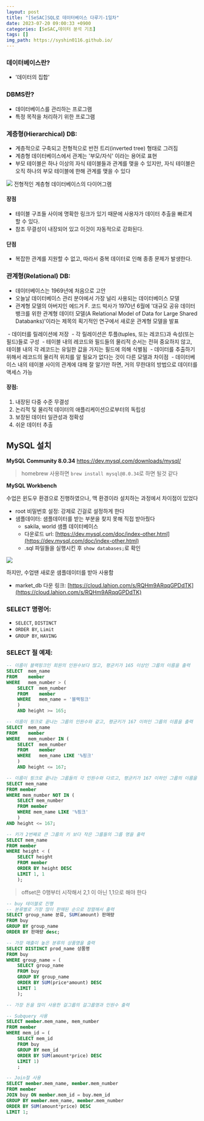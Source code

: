 ```yaml
---
layout: post
title: "[SeSAC]SQL로 데이터베이스 다루기-1일차"
date: 2023-07-20 09:00:33 +0900
categories: [SeSAC,데이터 분석 기초]
tags: []
img_path: https://syshin0116.github.io/
---
```



### 데이터베이스란?
- '데이터의 집합'

### DBMS란? 
- 데이터베이스를 관리하는 프로그램
- 특정 목적을 처리하기 위한 프로그램

### 계층형(Hierarchical) DB:
- 계층적으로 구축되고 전형적으로 반전 트리(inverted tree) 형태로 그려짐
- 계층형 데이터베이스에서 관계는 '부모/자식' 이라는 용어로 표현
- 부모 테이블은 하나 이상의 자식 테이블들과 관계를 맺을 수 있지만, 자식 테이블은 오직 하나의 부모 테이블에 한해 관계를 맺을 수 있다

![](https://velog.velcdn.com/images/syshin0116/post/68218f1f-8acf-4db7-87bb-99ee35cc923e/image.png)
전형적인 계층형 데이터베이스의 다이어그램

#### 장점  
- 테이블 구조들 사이에 명확한 링크가 있기 때문에 사용자가 데이터 추출을 빠르게 할 수 있다.  
- 참조 무결성이 내장되어 있고 이것이 자동적으로 강화된다.
#### 단점  
- 복잡한 관계를 지원할 수 없고, 따라서 중복 데이터로 인해 종종 문제가 발생한다.

### 관계형(Relational) DB:
- 데이터베이스는 1969년에 처음으로 고안
- 오늘날 데이터베이스 관리 분야에서 가장 널리 사용되는 데이터베이스 모델
- 관계형 모델의 아버지인 에드거 F. 코드 박사가 1970년 6월에 '대규모 공유 데이터 뱅크를 위한 관계형 데이터 모델(A Relational Model of Data for Large Shared Databanks)'이라는 제목의 획기적인 연구에서 새로운 관계형 모델을 발표 

 - 데이터를 릴레이션에 저장
 - 각 릴레이션은 투플(tuples, 또는 레코드)과 속성(또는 필드)들로 구성
 - 테이블 내의 레코드와 필드들의 물리적 순서는 전혀 중요하지 않고, 테이블 내의 각 레코드는 유일한 값을 가지는 필드에 의해 식별됨
 - 데이터를 추출하기 위해서 레코드의 물리적 위치를 알 필요가 없다는 것이 다른 모델과 차이점 
 - 데이터베이스 내의 테이블 사이의 관계에 대해 잘 알기만 하면, 거의 무한대의 방법으로 데이터를 액세스 가능

#### 장점:
1. 내장된 다중 수준 무결성
2. 논리적 및 물리적 데이터의 애플리케이션으로부터의 독립성
3. 보장된 데이터 일관성과 정확성
4. 쉬운 데이터 추출



## MySQL 설치

**MySQL Community 8.0.34**
https://dev.mysql.com/downloads/mysql/

> homebrew 사용하면 `brew install mysql@8.0.34`로 하면 될것 같다

**MySQL Workbench**


수업은 윈도우 환경으로 진행하였으나, 맥 환경이라 설치하는 과정에서 차이점이 있었다
- root 비밀번호 설정: 강제로 긴걸로 설정하게 한다
- 샘플데이터: 샘플데이터를 받는 부분을 찾지 못해 직접 받아줬다
	- sakila, world 샘플 데이터베이스
	- 다운로드 url: [https://dev.mysql.com/doc/index-other.html](https://dev.mysql.com/doc/index-other.html)
	- .sql 파일들을 실행시킨 후 `show databases;`로 확인

![](https://velog.velcdn.com/images/syshin0116/post/a87e3abe-8233-4d5c-8a1d-458eeda54528/image.png)



하지만, 수업땐 새로운 샘플데이터를 받아 사용함
- market_db 다운 링크: [https://cloud.lahion.com/s/RQHm9ARqqGPDdTK](https://cloud.lahion.com/s/RQHm9ARqqGPDdTK)

### SELECT 명령어:
- `SELECT`,  `DISTINCT`
- `ORDER BY`, `Limit`
- `GROUP BY`, `HAVING`

### SELECT 절 예제:
```sql
-- 이름이 블랙핑크인 회원의 인원수보다 많고, 평균키가 165 이상인 그룹의 이름을 출력
SELECT 	mem_name 
FROM 	member 
WHERE 	mem_number > (
	SELECT 	mem_number 
	FROM 	member 
	WHERE 	mem_name = '블랙핑크'
	) 
    AND height >= 165;
```

```sql
-- 이름이 핑크로 끝나는 그룹의 인원수와 같고, 평균키가 167 이하인 그룹의 이름을 출력
SELECT 	mem_name
FROM 	member
WHERE 	mem_number IN (
	SELECT 	mem_number
	FROM 	member
	WHERE 	mem_name LIKE '%핑크'
	)
    AND height <= 167;
```


```sql
-- 이름이 핑크로 끝나는 그룹들의 각 인원수와 다르고, 평균키가 167 이하인 그룹의 이름을 출력
SELECT mem_name 
FROM member 
WHERE mem_number NOT IN (
	SELECT mem_number
	FROM member 
	WHERE mem_name LIKE '%핑크'
	)
AND height <= 167;
```

```sql
-- 키가 2번째로 큰 그룹의 키 보다 작은 그룹들의 그룹 명을 출력
SELECT mem_name 
FROM member
WHERE height < (
	SELECT height
    FROM member
    ORDER BY height DESC
    LIMIT 1, 1
    );
```

> offset은 0행부터 시작해서 2,1 이 아닌 1,1으로 해야 한다


```sql
-- buy 테이블로 진행
-- 분류별로 가장 많이 판매된 순으로 정렬해서 출력
SELECT group_name 분류, SUM(amount) 판매량 
FROM buy 
GROUP BY group_name 
ORDER BY 판매량 desc;
```

```sql
-- 가장 매출이 높은 분류의 상품명을 출력
SELECT DISTINCT prod_name 상품명
FROM buy
WHERE group_name = (
	SELECT group_name
	FROM buy
	GROUP BY group_name
	ORDER BY SUM(price*amount) DESC
	LIMIT 1
	);
```

```sql
-- 가장 돈을 많이 사용한 걸그룹의 걸그룹명과 인원수 출력

-- Subquery 사용
SELECT member.mem_name, mem_number
FROM member
WHERE mem_id = (
	SELECT mem_id
    FROM buy
    GROUP BY mem_id
    ORDER BY SUM(amount*price) DESC
    LIMIT 1)
    ;

-- Join절 사용
SELECT member.mem_name, member.mem_number
FROM member
JOIN buy ON member.mem_id = buy.mem_id
GROUP BY member.mem_name, member.mem_number
ORDER BY SUM(amount*price) DESC
LIMIT 1;
```